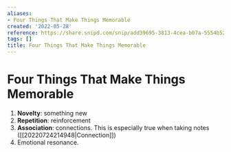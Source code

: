 ```yaml
---
aliases:
- Four Things That Make Things Memorable
created: '2022-05-28'
reference: https://share.snipd.com/snip/add39695-3813-4cea-b07a-5554b52118f1
tags: []
title: Four Things That Make Things Memorable
---
```


# Four Things That Make Things Memorable

1. **Novelty**: something new
2. **Repetition**: reinforcement
3. **Association**: connections. This is especially true when taking notes ([[20220724214948|Connection]])
4. Emotional resonance.